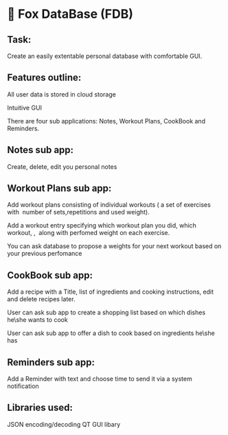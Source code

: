 # 🦊 Fox DataBase (FDB)

## Task:
  Create an easily extentable personal database with comfortable GUI.
  
## Features outline:
  All user data is stored in cloud storage
  
  Intuitive GUI
  
  There are four sub applications: Notes, Workout Plans, CookBook and Reminders.
         
## Notes sub app:
  Create, delete, edit you personal notes
  
## Workout Plans sub app:
  Add workout plans consisting of individual workouts ( a set of exercises with 
  number of sets,repetitions and used weight).
  
  Add a workout entry specifying which workout plan you did, which workout, ,  along with perfomed weight on each exercise.
  
  You can ask database to propose a weights for your next workout based on your previous perfomance
  
## CookBook sub app:
  Add a recipe with a Title, list of ingredients and cooking instructions, edit and delete recipes later.
  
  User can ask sub app to create a shopping list based on which dishes he\she wants to cook
  
  User can ask sub app to offer a dish to cook based on ingredients he\she has
  
  
## Reminders sub app:
  Add a Reminder with text and choose time to send it via a system notification
  
## Libraries used:
  JSON encoding/decoding
  QT GUI libary
